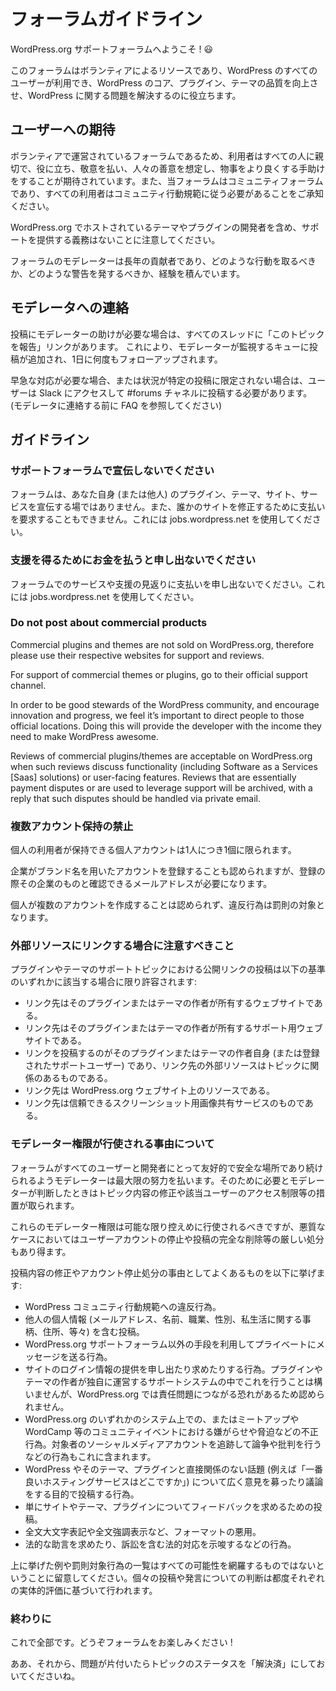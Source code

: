 
# フォーラムガイドライン

WordPress.org サポートフォーラムへようこそ ! 😃

このフォーラムはボランティアによるリソースであり、WordPress のすべてのユーザーが利用でき、WordPress のコア、プラグイン、テーマの品質を向上させ、WordPress に関する問題を解決するのに役立ちます。


## ユーザーへの期待

ボランティアで運営されているフォーラムであるため、利用者はすべての人に親切で、役に立ち、敬意を払い、人々の善意を想定し、物事をより良くする手助けをすることが期待されています。また、当フォーラムはコミュニティフォーラムであり、すべての利用者はコミュニティ行動規範に従う必要があることをご承知ください。

WordPress.org でホストされているテーマやプラグインの開発者を含め、サポートを提供する義務はないことに注意してください。

フォーラムのモデレーターは長年の貢献者であり、どのような行動を取るべきか、どのような警告を発するべきか、経験を積んでいます。


## モデレータへの連絡

投稿にモデレーターの助けが必要な場合は、すべてのスレッドに「このトピックを報告」リンクがあります。 これにより、モデレーターが監視するキューに投稿が追加され、1日に何度もフォローアップされます。

早急な対応が必要な場合、または状況が特定の投稿に限定されない場合は、ユーザーは Slack にアクセスして #forums チャネルに投稿する必要があります。 (モデレータに連絡する前に FAQ を参照してください)


## ガイドライン


### サポートフォーラムで宣伝しないでください

フォーラムは、あなた自身 (または他人) のプラグイン、テーマ、サイト、サービスを宣伝する場ではありません。また、誰かのサイトを修正するために支払いを要求することもできません。これには jobs.wordpress.net を使用してください。


### 支援を得るためにお金を払うと申し出ないでください

フォーラムでのサービスや支援の見返りに支払いを申し出ないでください。これには jobs.wordpress.net を使用してください。


### Do not post about commercial products

Commercial plugins and themes are not sold on WordPress.org, therefore please use their respective websites for support and reviews.

For support of commercial themes or plugins, go to their official support channel.

In order to be good stewards of the WordPress community, and encourage innovation and progress, we feel it’s important to direct people to those official locations. Doing this will provide the developer with the income they need to make WordPress awesome.

Reviews of commercial plugins/themes are acceptable on WordPress.org when such reviews discuss functionality (including Software as a Services [Saas] solutions) or user-facing features. Reviews that are essentially payment disputes or are used to leverage support will be archived, with a reply that such disputes should be handled via private email.


### 複数アカウント保持の禁止

個人の利用者が保持できる個人アカウントは1人につき1個に限られます。

企業がブランド名を用いたアカウントを登録することも認められますが、登録の際その企業のものと確認できるメールアドレスが必要になります。

個人が複数のアカウントを作成することは認められず、違反行為は罰則の対象となります。


### 外部リソースにリンクする場合に注意すべきこと

プラグインやテーマのサポートトピックにおける公開リンクの投稿は以下の基準のいずれかに該当する場合に限り許容されます:

* リンク先はそのプラグインまたはテーマの作者が所有するウェブサイトである。
* リンク先はそのプラグインまたはテーマの作者が所有するサポート用ウェブサイトである。
* リンクを投稿するのがそのプラグインまたはテーマの作者自身 (または登録されたサポートユーザー) であり、リンク先の外部リソースはトピックに関係のあるものである。
* リンク先は WordPress.org ウェブサイト上のリソースである。
* リンク先は信頼できるスクリーンショット用画像共有サービスのものである。


### モデレーター権限が行使される事由について

フォーラムがすべてのユーザーと開発者にとって友好的で安全な場所であり続けられるようモデレーターは最大限の努力を払います。そのために必要とモデレーターが判断したときはトピック内容の修正や該当ユーザーのアクセス制限等の措置が取られます。

これらのモデレーター権限は可能な限り控えめに行使されるべきですが、悪質なケースにおいてはユーザーアカウントの停止や投稿の完全な削除等の厳しい処分もあり得ます。

投稿内容の修正やアカウント停止処分の事由としてよくあるものを以下に挙げます:

* WordPress コミュニティ行動規範への違反行為。
* 他人の個人情報 (メールアドレス、名前、職業、性別、私生活に関する事柄、住所、等々) を含む投稿。
* WordPress.org サポートフォーラム以外の手段を利用してプライベートにメッセージを送る行為。
* サイトのログイン情報の提供を申し出たり求めたりする行為。プラグインやテーマの作者が独自に運営するサポートシステムの中でこれを行うことは構いませんが、WordPress.org では責任問題につながる恐れがあるため認められません。
* WordPress.org のいずれかのシステム上での、またはミートアップや WordCamp 等のコミュニティイベントにおける嫌がらせや脅迫などの不正行為。対象者のソーシャルメディアアカウントを追跡して論争や批判を行うなどの行為もこれに含まれます。
* WordPress やそのテーマ、プラグインと直接関係のない話題 (例えば「一番良いホスティングサービスはどこですか」) について広く意見を募ったり議論をする目的で投稿する行為。
* 単にサイトやテーマ、プラグインについてフィードバックを求めるための投稿。
* 全文大文字表記や全文強調表示など、フォーマットの悪用。
* 法的な助言を求めたり、訴訟を含む法的対応を示唆するなどの行為。

上に挙げた例や罰則対象行為の一覧はすべての可能性を網羅するものではないということに留意してください。個々の投稿や発言についての判断は都度それぞれの実体的評価に基づいて行われます。


### 終わりに

これで全部です。どうぞフォーラムをお楽しみください !

ああ、それから、問題が片付いたらトピックのステータスを「解決済」にしておいてくださいね。
